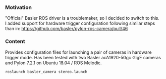 ### Motivation

"Official" Basler ROS driver is a troublemaker, so I decided to switch to this. I added support for hardware trigger configuration following similar steps than in: https://github.com/basler/pylon-ros-camera/pull/46

### Content

Provides configuration files for launching a pair of cameras in hardware trigger mode. Has been tested with two Basler acA1920-50gc GigE cameras and Pylon 7.2.1 on Ubuntu 18.04 / ROS Melodic.

   ```bash
   roslaunch basler_camera stereo.launch
   ```
